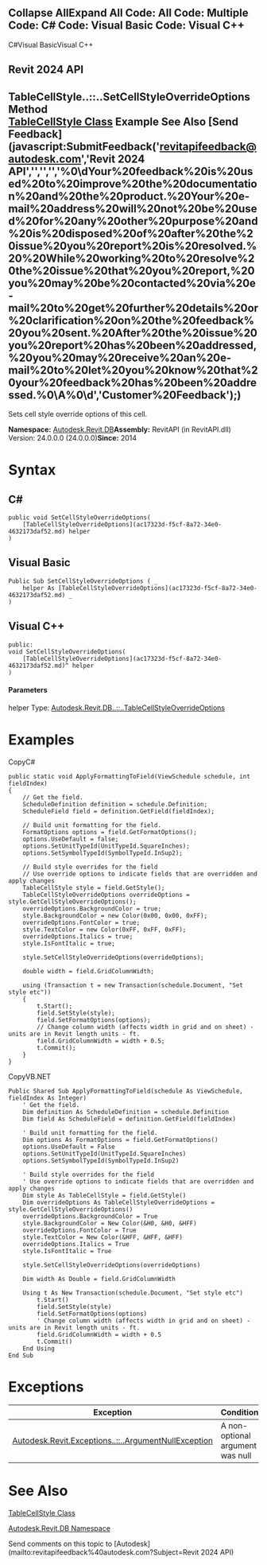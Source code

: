 ﻿

Collapse AllExpand All Code: All Code: Multiple Code: C# Code: Visual Basic Code: Visual C++   
---  
  
C#Visual BasicVisual C++

Revit 2024 API  
---  
TableCellStyle..::..SetCellStyleOverrideOptions Method   
[TableCellStyle Class](e9a5280b-4009-004f-57a4-af1f292f9619.md) Example See Also [Send Feedback](javascript:SubmitFeedback\('revitapifeedback@autodesk.com','Revit 2024 API','','','','%0\\dYour%20feedback%20is%20used%20to%20improve%20the%20documentation%20and%20the%20product.%20Your%20e-mail%20address%20will%20not%20be%20used%20for%20any%20other%20purpose%20and%20is%20disposed%20of%20after%20the%20issue%20you%20report%20is%20resolved.%20%20While%20working%20to%20resolve%20the%20issue%20that%20you%20report,%20you%20may%20be%20contacted%20via%20e-mail%20to%20get%20further%20details%20or%20clarification%20on%20the%20feedback%20you%20sent.%20After%20the%20issue%20you%20report%20has%20been%20addressed,%20you%20may%20receive%20an%20e-mail%20to%20let%20you%20know%20that%20your%20feedback%20has%20been%20addressed.%0\\A%0\\d','Customer%20Feedback'\);)  
---  
  
Sets cell style override options of this cell. 

**Namespace:** [Autodesk.Revit.DB](87546ba7-461b-c646-cbb1-2cb8f5bff8b2.md)**Assembly:** RevitAPI (in RevitAPI.dll) Version: 24.0.0.0 (24.0.0.0)**Since:** 2014 

# Syntax

C#  
---  
      
    
    public void SetCellStyleOverrideOptions(
    	[TableCellStyleOverrideOptions](ac17323d-f5cf-8a72-34e0-4632173daf52.md) helper
    )  
  
Visual Basic  
---  
      
    
    Public Sub SetCellStyleOverrideOptions ( _
    	helper As [TableCellStyleOverrideOptions](ac17323d-f5cf-8a72-34e0-4632173daf52.md) _
    )  
  
Visual C++  
---  
      
    
    public:
    void SetCellStyleOverrideOptions(
    	[TableCellStyleOverrideOptions](ac17323d-f5cf-8a72-34e0-4632173daf52.md)^ helper
    )  
  
#### Parameters

helper
    Type: [Autodesk.Revit.DB..::..TableCellStyleOverrideOptions](ac17323d-f5cf-8a72-34e0-4632173daf52.md)

# Examples

CopyC#
    
    
    public static void ApplyFormattingToField(ViewSchedule schedule, int fieldIndex)
    {
        // Get the field.
        ScheduleDefinition definition = schedule.Definition;
        ScheduleField field = definition.GetField(fieldIndex);
    
        // Build unit formatting for the field.
        FormatOptions options = field.GetFormatOptions();
        options.UseDefault = false;
        options.SetUnitTypeId(UnitTypeId.SquareInches);
        options.SetSymbolTypeId(SymbolTypeId.InSup2);
    
        // Build style overrides for the field
        // Use override options to indicate fields that are overridden and apply changes
        TableCellStyle style = field.GetStyle();
        TableCellStyleOverrideOptions overrideOptions = style.GetCellStyleOverrideOptions();
        overrideOptions.BackgroundColor = true;
        style.BackgroundColor = new Color(0x00, 0x00, 0xFF);
        overrideOptions.FontColor = true;
        style.TextColor = new Color(0xFF, 0xFF, 0xFF);
        overrideOptions.Italics = true;
        style.IsFontItalic = true;
    
        style.SetCellStyleOverrideOptions(overrideOptions);
    
        double width = field.GridColumnWidth;
    
        using (Transaction t = new Transaction(schedule.Document, "Set style etc"))
        {
            t.Start();
            field.SetStyle(style);
            field.SetFormatOptions(options);
            // Change column width (affects width in grid and on sheet) - units are in Revit length units - ft.
            field.GridColumnWidth = width + 0.5;
            t.Commit();
        }
    }

CopyVB.NET
    
    
    Public Shared Sub ApplyFormattingToField(schedule As ViewSchedule, fieldIndex As Integer)
        ' Get the field.
        Dim definition As ScheduleDefinition = schedule.Definition
        Dim field As ScheduleField = definition.GetField(fieldIndex)
    
        ' Build unit formatting for the field.
        Dim options As FormatOptions = field.GetFormatOptions()
        options.UseDefault = False
        options.SetUnitTypeId(UnitTypeId.SquareInches)
        options.SetSymbolTypeId(SymbolTypeId.InSup2)
    
        ' Build style overrides for the field
        ' Use override options to indicate fields that are overridden and apply changes
        Dim style As TableCellStyle = field.GetStyle()
        Dim overrideOptions As TableCellStyleOverrideOptions = style.GetCellStyleOverrideOptions()
        overrideOptions.BackgroundColor = True
        style.BackgroundColor = New Color(&H0, &H0, &HFF)
        overrideOptions.FontColor = True
        style.TextColor = New Color(&HFF, &HFF, &HFF)
        overrideOptions.Italics = True
        style.IsFontItalic = True
    
        style.SetCellStyleOverrideOptions(overrideOptions)
    
        Dim width As Double = field.GridColumnWidth
    
        Using t As New Transaction(schedule.Document, "Set style etc")
            t.Start()
            field.SetStyle(style)
            field.SetFormatOptions(options)
            ' Change column width (affects width in grid and on sheet) - units are in Revit length units - ft.
            field.GridColumnWidth = width + 0.5
            t.Commit()
        End Using
    End Sub

# Exceptions

| Exception | Condition |
| --- | --- |
| [Autodesk.Revit.Exceptions..::..ArgumentNullException](631e1424-60f4-929b-4e52-dda9dcd26316.md) | A non-optional argument was null |
  
# See Also

[TableCellStyle Class](e9a5280b-4009-004f-57a4-af1f292f9619.md)

[Autodesk.Revit.DB Namespace](87546ba7-461b-c646-cbb1-2cb8f5bff8b2.md)

Send comments on this topic to [Autodesk](mailto:revitapifeedback%40autodesk.com?Subject=Revit 2024 API)